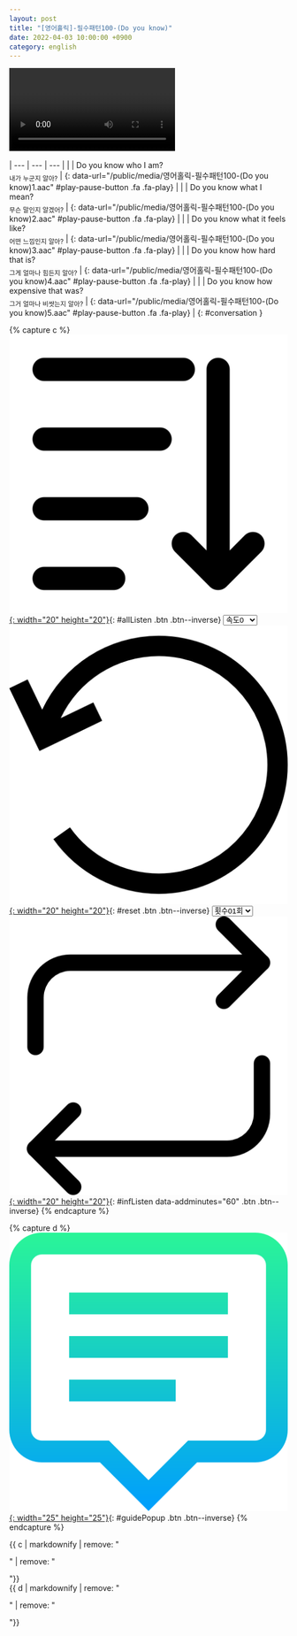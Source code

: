 ```yaml
---
layout: post
title: "[영어홀릭]-필수패턴100-(Do you know)"
date: 2022-04-03 10:00:00 +0900
category: english
---
```


<div class="video-container">
    <video id="player" class="video-js vjs-default-skin vjs-big-play-centered" data-json="/public/json/영어홀릭-필수패턴100-(Do you know).json"></video>
</div>

| --- | --- | --- |
| | Do you know who I am?<br /><sub>내가 누군지 알아?</sub> | [](#){: data-url="/public/media/영어홀릭-필수패턴100-(Do you know)1.aac" #play-pause-button .fa .fa-play} |
| | Do you know what I mean?<br /><sub>무슨 말인지 알겠어?</sub> | [](#){: data-url="/public/media/영어홀릭-필수패턴100-(Do you know)2.aac" #play-pause-button .fa .fa-play} |
| | Do you know what it feels like?<br /><sub>어떤 느낌인지 알아?</sub> | [](#){: data-url="/public/media/영어홀릭-필수패턴100-(Do you know)3.aac" #play-pause-button .fa .fa-play} |
| | Do you know how hard that is?<br /><sub>그게 얼마나 힘든지 알아?</sub> | [](#){: data-url="/public/media/영어홀릭-필수패턴100-(Do you know)4.aac" #play-pause-button .fa .fa-play} |
| | Do you know how expensive that was?<br /><sub>그거 얼마나 비쌋는지 알아?</sub> | [](#){: data-url="/public/media/영어홀릭-필수패턴100-(Do you know)5.aac" #play-pause-button .fa .fa-play} |
{: #conversation }

{% capture c %}
  [![](/public/icon/sorting-order-button.png){: width="20" height="20"}](#){: #allListen .btn .btn--inverse}
  <select id="playbackspeed">
    <option value="2.0">속도+2</option>
    <option value="1.5">속도+1</option>
    <option value="1.0" selected>속도0</option>
    <option value="0.75">속도-1</option>
    <option value="0.5">속도-2</option>
  </select>
  [![](/public/icon/reset-button.png){: width="20" height="20"}](#){: #reset .btn .btn--inverse}
  <select id="ringsToPlay">
    <option value="1">횟수01회</option>
    <option value="2">횟수02회</option>
    <option value="3">횟수03회</option>
    <option value="4">횟수04회</option>
    <option value="5">횟수05회</option>
    <option value="7">횟수07회</option>
    <option value="10">횟수10회</option>
  </select>
  [![](/public/icon/repeat-button.png){: width="20" height="20"}](#){: #infListen data-addminutes="60" .btn .btn--inverse}
{% endcapture %}

{% capture d %}
[![](/public/icon/open-popup-button.png){: width="25" height="25"}](#){: #guidePopup .btn .btn--inverse}
{% endcapture %}

<div class="bottom-bar">
  <div class="bottom-bar1"></div>
  <div class="bottom-bar2">{{ c | markdownify | remove: "<p>" | remove: "</p>"}}</div>
  <div class="bottom-bar3">{{ d | markdownify | remove: "<p>" | remove: "</p>"}}</div>
</div>